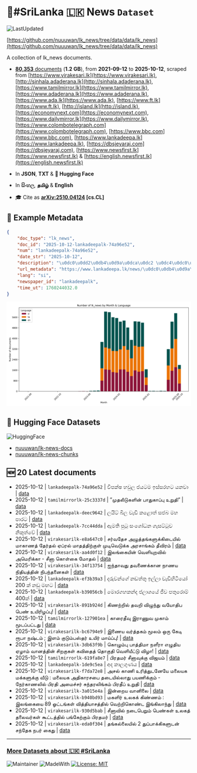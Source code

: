 # 📄#SriLanka 🇱🇰 News `Dataset`

![LastUpdated](https://img.shields.io/badge/last_updated-2025--10--12_10:17:03-green)

[https://github.com/nuuuwan/lk_news/tree/data/data/lk_news](https://github.com/nuuuwan/lk_news/tree/data/data/lk_news)

A collection of lk_news documents.

- [**80,353** documents](https://github.com/nuuuwan/lk_news/tree/data/data/lk_news) (**1.2 GB**), from **2021-09-12** to **2025-10-12**, scraped from [https://www.virakesari.lk](https://www.virakesari.lk), [http://sinhala.adaderana.lk](http://sinhala.adaderana.lk), [https://www.tamilmirror.lk](https://www.tamilmirror.lk), [https://www.adaderana.lk](https://www.adaderana.lk), [https://www.ada.lk](https://www.ada.lk), [https://www.ft.lk](https://www.ft.lk), [http://island.lk](http://island.lk), [https://economynext.com](https://economynext.com), [https://www.dailymirror.lk](https://www.dailymirror.lk), [https://www.colombotelegraph.com](https://www.colombotelegraph.com), [https://www.bbc.com](https://www.bbc.com), [https://www.lankadeepa.lk](https://www.lankadeepa.lk), [https://dbsjeyaraj.com](https://dbsjeyaraj.com), [https://www.newsfirst.lk](https://www.newsfirst.lk) & [https://english.newsfirst.lk](https://english.newsfirst.lk)

- In **JSON**, **TXT** & **🤗 Hugging Face**

- In **සිංහල**, **தமிழ்** & **English**

- 🎓 Cite as **[arXiv:2510.04124](https://arxiv.org/abs/2510.04124) [cs.CL]**

## 📝 Example Metadata

```json
{
    "doc_type": "lk_news",
    "doc_id": "2025-10-12-lankadeepalk-74a96e52",
    "num": "lankadeepalk-74a96e52",
    "date_str": "2025-10-12",
    "description": "\u0dc0\u0dd2\u0db4\u0d9a\u0dca\u0dc2 \u0dc4\u0dc0\u0dd4\u0dbd \u0da2\u0dba\u0da7\u0db8 \u0d89\u0dc3\u0dca\u0dc3\u0dbb\u0dc4\u0da7 \u0dba\u0db1\u0dc0\u0dcf",
    "url_metadata": "https://www.lankadeepa.lk/news/\u0dc0\u0db4\u0d9a\u0dc2-\u0dc4\u0dc0\u0dbd-\u0da2\u0dba\u0da7\u0db8-\u0d89\u0dc3\u0dc3\u0dbb\u0dc4\u0da7-\u0dba\u0db1\u0dc0/101-681128",
    "lang": "si",
    "newspaper_id": "lankadeepalk",
    "time_ut": 1760244032.0
}
```

![Chart](https://raw.githubusercontent.com/nuuuwan/lk_news/refs/heads/data/data/lk_news/docs_by_month_and_lang.png)

## 🤗 Hugging Face Datasets

![HuggingFace](https://img.shields.io/badge/-HuggingFace-FDEE21?style=for-the-badge&logo=HuggingFace)

- [nuuuwan/lk-news-docs](https://huggingface.co/datasets/nuuuwan/lk-news-docs)
- [nuuuwan/lk-news-chunks](https://huggingface.co/datasets/nuuuwan/lk-news-chunks)

## 🆕 20 Latest documents

- 2025-10-12 | `lankadeepalk-74a96e52` | විපක්ෂ හවුල ජයටම ඉස්සරහට යනවා | [data](https://github.com/nuuuwan/lk_news/tree/data/data/lk_news/2020s/2025/2025-10-12-lankadeepalk-74a96e52)
- 2025-10-12 | `tamilmirrorlk-25c3337d` | ”முதலீடுகளின்  பாதுகாப்பு உறுதி” | [data](https://github.com/nuuuwan/lk_news/tree/data/data/lk_news/2020s/2025/2025-10-12-tamilmirrorlk-25c3337d)
- 2025-10-12 | `lankadeepalk-deec9642` | ලයිට් බිල වැඩි කළොත්  සජබ  මහ පාරට | [data](https://github.com/nuuuwan/lk_news/tree/data/data/lk_news/2020s/2025/2025-10-12-lankadeepalk-deec9642)
- 2025-10-12 | `lankadeepalk-7cc44dda` | ඇමති පුටු සංශෝධන ගැසට්ටුව නිකුත්වේ | [data](https://github.com/nuuuwan/lk_news/tree/data/data/lk_news/2020s/2025/2025-10-12-lankadeepalk-7cc44dda)
- 2025-10-12 | `virakesarilk-e8a647c0` | சர்வதேச அழுத்தங்களுக்கிடையில் மாகாணத் தேர்தல்    ஏப்ரல் மாதத்திற்குள் முடிவெடுக்க அரசாங்கம் தீவிரம் | [data](https://github.com/nuuuwan/lk_news/tree/data/data/lk_news/2020s/2025/2025-10-12-virakesarilk-e8a647c0)
- 2025-10-12 | `virakesarilk-aa4d0f12` | இலங்கையின் வெளியுறவில் அமெரிக்கா - சீனா கொள்கை மோதல் | [data](https://github.com/nuuuwan/lk_news/tree/data/data/lk_news/2020s/2025/2025-10-12-virakesarilk-aa4d0f12)
- 2025-10-12 | `virakesarilk-34f13754` | ஐந்தாவது தவணைக்கான நாணய நிதியத்தின் நிபந்தனைகள் | [data](https://github.com/nuuuwan/lk_news/tree/data/data/lk_news/2020s/2025/2025-10-12-virakesarilk-34f13754)
- 2025-10-12 | `lankadeepalk-ef3b39a3` | දරුවන්ගේ නඩත්තු ඉල්ලා වැඩිහිටියෝ 200 ක් නඩු මඟට | [data](https://github.com/nuuuwan/lk_news/tree/data/data/lk_news/2020s/2025/2025-10-12-lankadeepalk-ef3b39a3)
- 2025-10-12 | `lankadeepalk-b39056cb` | මොරගහකන්ද ජලාශයේ ජීව පතුරොම් 400ක් | [data](https://github.com/nuuuwan/lk_news/tree/data/data/lk_news/2020s/2025/2025-10-12-lankadeepalk-b39056cb)
- 2025-10-12 | `virakesarilk-891b924d` | கிணற்றில் தவறி விழுந்து வயோதிப பெண் உயிரிழப்பு! | [data](https://github.com/nuuuwan/lk_news/tree/data/data/lk_news/2020s/2025/2025-10-12-virakesarilk-891b924d)
- 2025-10-12 | `tamilmirrorlk-127901ea` | காரைதீவு இராணுவ முகாம் மூடப்பட்டது | [data](https://github.com/nuuuwan/lk_news/tree/data/data/lk_news/2020s/2025/2025-10-12-tamilmirrorlk-127901ea)
- 2025-10-12 | `virakesarilk-bc6794e9` | இணைய வர்த்தகம் மூலம் ஒரு கேடி ரூபா நஷ்டம் ; இளம் குடும்பஸ்தர் உயிர் மாய்ப்பு! | [data](https://github.com/nuuuwan/lk_news/tree/data/data/lk_news/2020s/2025/2025-10-12-virakesarilk-bc6794e9)
- 2025-10-12 | `virakesarilk-3db63f9b` | கொழும்பு பாத்திமா நளீரா எழுதிய ஏழாம் வானத்தின் சிறகுகள் கவிதைத் தொகுதி வெளியீட்டு விழா! | [data](https://github.com/nuuuwan/lk_news/tree/data/data/lk_news/2020s/2025/2025-10-12-virakesarilk-3db63f9b)
- 2025-10-12 | `tamilmirrorlk-619fa8e7` | பிரதமர் சீனாவுக்கு விஜயம் | [data](https://github.com/nuuuwan/lk_news/tree/data/data/lk_news/2020s/2025/2025-10-12-tamilmirrorlk-619fa8e7)
- 2025-10-12 | `lankadeepalk-1de9c5ea` | අද කාලගුණය | [data](https://github.com/nuuuwan/lk_news/tree/data/data/lk_news/2020s/2025/2025-10-12-lankadeepalk-1de9c5ea)
- 2025-10-12 | `virakesarilk-f7da72e8` | அசல் காணி உரித்துடனேயே மலையக மக்களுக்கு வீடு : மலையக அதிகாரசபை தடையில்லாது பயணிக்கும் - நேர்காணலில் பிரதி அமைச்சர் சுந்தரலிங்கம் பிரதீப் உறுதி | [data](https://github.com/nuuuwan/lk_news/tree/data/data/lk_news/2020s/2025/2025-10-12-virakesarilk-f7da72e8)
- 2025-10-12 | `virakesarilk-3a015e4a` | இன்றைய வானிலை | [data](https://github.com/nuuuwan/lk_news/tree/data/data/lk_news/2020s/2025/2025-10-12-virakesarilk-3a015e4a)
- 2025-10-12 | `virakesarilk-b940bd93` | மகளிர் உலகக் கிண்ணம் : இலங்கையை 89 ஓட்டங்கள் வித்தியாசத்தில் வெற்றிகொண்ட இங்கிலாந்து | [data](https://github.com/nuuuwan/lk_news/tree/data/data/lk_news/2020s/2025/2025-10-12-virakesarilk-b940bd93)
- 2025-10-12 | `virakesarilk-930d5bab` | சீனாவில் நடைபெறும் பெண்கள் உலகத் தலைவர்கள் கூட்டத்தில் பங்கேற்கும் பிரதமர் | [data](https://github.com/nuuuwan/lk_news/tree/data/data/lk_news/2020s/2025/2025-10-12-virakesarilk-930d5bab)
- 2025-10-12 | `virakesarilk-eda0f304` | தங்கல்லையில் 2 துப்பாக்கிகளுடன் சந்தேக நபர் கைது | [data](https://github.com/nuuuwan/lk_news/tree/data/data/lk_news/2020s/2025/2025-10-12-virakesarilk-eda0f304)

---

### [More Datasets about 🇱🇰 #SriLanka](https://github.com/nuuuwan/lk_datasets)

![Maintainer](https://img.shields.io/badge/maintainer-nuuuwan-red)
![MadeWith](https://img.shields.io/badge/made_with-python-blue)
[![License: MIT](https://img.shields.io/badge/License-MIT-yellow.svg)](https://opensource.org/licenses/MIT)
